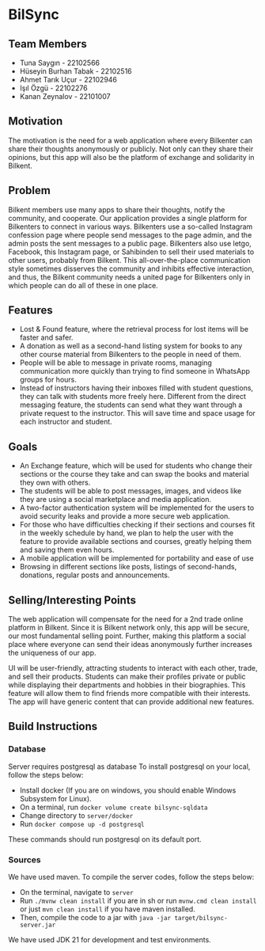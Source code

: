 # BilSync

## Team Members

- Tuna Saygın - 22102566
- Hüseyin Burhan Tabak - 22102516
- Ahmet Tarık Uçur - 22102946
- Işıl Özgü - 22102276
- Kanan Zeynalov - 22101007

## Motivation

The motivation is the need for a web application where every Bilkenter can share their thoughts anonymously or publicly.
Not only can they share their opinions, but this app will also be the platform of exchange and solidarity in Bilkent.

## Problem

Bilkent members use many apps to share their thoughts, notify the community, and cooperate.
Our application provides a single platform for Bilkenters to connect in various ways.
Bilkenters use a so-called Instagram confession page where people send messages to the page admin, and the admin posts
the sent messages to a public page.
Bilkenters also use letgo, Facebook, this Instagram page, or Sahibinden to sell their used materials to other users,
probably from Bilkent.
This all-over-the-place communication style sometimes disserves the community and inhibits effective interaction, and
thus, the Bilkent community needs a united page for Bilkenters only in which people can do all of these in one place.

## Features

- Lost & Found feature, where the retrieval process for lost items will be faster and safer.
- A donation as well as a second-hand listing system for books to any other course material from Bilkenters to the
  people in need of them.
- People will be able to message in private rooms, managing communication more quickly than trying to find someone in
  WhatsApp groups for hours.
- Instead of instructors having their inboxes filled with student questions, they can talk with students more freely
  here. Different from the direct messaging feature, the students can send what they want through a private request to
  the instructor. This will save time and space usage for each instructor and student.

## Goals

- An Exchange feature, which will be used for students who change their sections or the course they take and can swap
  the books and material they own with others.
- The students will be able to post messages, images, and videos like they are using a social marketplace and media
  application.
- A two-factor authentication system will be implemented for the users to avoid security leaks and provide a more secure
  web application.
- For those who have difficulties checking if their sections and courses fit in the weekly schedule by hand, we plan to
  help the user with the feature to provide available sections and courses, greatly helping them and saving them even
  hours.
- A mobile application will be implemented for portability and ease of use
- Browsing in different sections like posts, listings of second-hands, donations, regular posts and announcements.

## Selling/Interesting Points

The web application will compensate for the need for a 2nd trade online platform in Bilkent. Since it is Bilkent network
only, this app will be secure, our most fundamental selling point. Further, making this platform a social place where
everyone can send their ideas anonymously further increases the uniqueness of our app.

UI will be user-friendly, attracting students to interact with each other, trade, and sell their products. Students can
make their profiles private or public while displaying their departments and hobbies in their biographies. This feature
will allow them to find friends more compatible with their interests. The app will have generic content that can provide
additional new features.

## Build Instructions

### Database

Server requires postgresql as database
To install postgresql on your local, follow the steps below:

* Install docker (If you are on windows, you should enable Windows Subsystem for Linux).
* On a terminal, run `docker volume create bilsync-sqldata`
* Change directory to `server/docker`
* Run `docker compose up -d postgresql`

These commands should run postgresql on its default port.

### Sources

We have used maven. To compile the server codes, follow the steps below:

* On the terminal, navigate to `server`
* Run `./mvnw clean install` if you are in sh or run `mvnw.cmd clean install` or just `mvn clean install` if you have maven installed.
* Then, compile the code to a jar with `java -jar target/bilsync-server.jar`

We have used JDK 21 for development and test environments. 